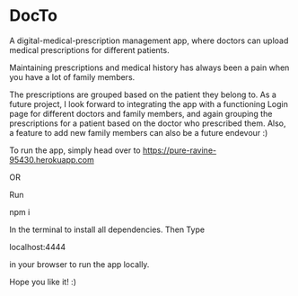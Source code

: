 # DocTo


A digital-medical-prescription management app, where doctors can upload medical prescriptions for different patients.

Maintaining prescriptions and medical history has always been a pain when you have a lot of family members. 

The prescriptions are grouped based on the patient they belong to. As a future project, I look forward to integrating the app with a functioning Login page for different doctors and family members, and again grouping the prescriptions for a patient based on the doctor who prescribed them. Also, a feature to add new family members can also be a future endevour :) 

To run the app, simply head over to https://pure-ravine-95430.herokuapp.com

OR

Run

npm i

In the terminal to install all dependencies. Then Type

localhost:4444

in your browser to run the app locally.

Hope you like it! :)
